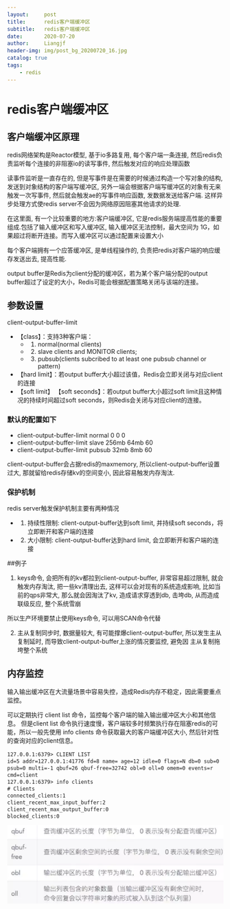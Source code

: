 ```yaml
---
layout:     post                  
title:      redis客户端缓冲区
subtitle:   redis客户端缓冲区
date:       2020-07-20
author:     Liangjf
header-img: img/post_bg_20200720_16.jpg
catalog: true                      
tags:                       
    - redis
---
```


# redis客户端缓冲区

## 客户端缓冲区原理
redis网络架构是Reactor模型, 基于io多路复用, 每个客户端一条连接, 然后redis负责监听每个连接的非阻塞io的读写事件, 然后触发对应的响应处理函数

读事件监听是一直存在的, 但是写事件是在需要的时候通过构造一个写对象的结构, 发送到对象结构的客户端写缓冲区, 另外一端会根据客户端写缓冲区的对象有无来触发一次写事件, 然后就会触发ae的写事件响应函数, 发数据发送给客户端. 这样异步处理方式使redis server不会因为网络原因阻塞其他请求的处理.

在这里面, 有一个比较重要的地方:客户端缓冲区, 它是redis服务端提高性能的重要组成.包括了输入缓冲区和写入缓冲区, 输入缓冲区无法控制，最大空间为 1G，如果超过将断开连接。而写入缓冲区可以通过配置来设置大小
  
每个客户端拥有一个应答缓冲区, 是单线程操作的, 负责把redis对客户端的响应缓存发送出去, 提高性能.

output buffer是Redis为client分配的缓冲区，若为某个客户端分配的output buffer超过了设定的大小，Redis可能会根据配置策略关闭与该端的连接。


## 参数设置
client-output-buffer-limit <class> <hard limit> <soft limit> <soft seconds>

- 【class】：支持3种客户端：
	- 1. normal(normal clients)
	- 2. slave clients and MONITOR clients; 
	- 3. pubsub(clients subcribed to at least one pubsub channel or pattern)
- 【hard limit】：若output buffer大小超过该值，Redis会立即关闭与对应client的连接
- 【soft limit】 【soft seconds】：若output buffer大小超过soft limit且这种情况的持续时间超过soft seconds，则Redis会关闭与对应client的连接。

### 默认的配置如下
- client-output-buffer-limit normal 0 0 0
- client-output-buffer-limit slave 256mb 64mb 60
- client-output-buffer-limit pubsub 32mb 8mb 60

client-output-buffer会占据redis的maxmemory, 所以client-output-buffer设置过大, 那就留给redis存储kv的空间变小, 因此容易触发内存淘汰. 

### 保护机制
redis server触发保护机制主要有两种情况

- 1) 持续性限制: client-output-buffer达到soft limit, 并持续soft seconds，将立即断开和客户端的连接
- 2) 大小限制: client-output-buffer达到hard limit, 会立即断开和客户端的连接


##例子
1. keys命令, 会把所有的kv都拉到client-output-buffer, 非常容易超过限制, 就会触发内存淘汰, 把一些kv清理出去, 这样可以会对现有的系统造成影响, 比如当前的qps非常大, 那么就会因淘汰了kv, 造成请求穿透到db, 击垮db, 从而造成联级反应, 整个系统雪崩

所以生产环境要禁止使用keys命令, 可以用SCAN命令代替

2. 主从复制同步时, 数据量较大, 有可能撑爆client-output-buffer, 所以发生主从复制延时, 而导致client-output-buffer上涨的情况要监控, 避免因 主从复制拖垮整个系统


## 内存监控
输入输出缓冲区在大流量场景中容易失控，造成Redis内存不稳定，因此需要重点监控。 

可以定期执行 client list 命令，监控每个客户端的输入输出缓冲区大小和其他信息。 但是client list 命令执行速度慢，客户端较多时频繁执行存在阻塞redis的可能，所以一般先使用 info clients 命令获取最大的客户端缓冲区大小, 然后针对性的查询对应的client信息。

	127.0.0.1:6379> CLIENT LIST
	id=5 addr=127.0.0.1:41776 fd=8 name= age=12 idle=0 flags=N db=0 sub=0 psub=0 multi=-1 qbuf=26 qbuf-free=32742 obl=0 oll=0 omem=0 events=r cmd=client
	127.0.0.1:6379> info clients
	# Clients
	connected_clients:1
	client_recent_max_input_buffer:2
	client_recent_max_output_buffer:0
	blocked_clients:0

![](https://github.com/liangjfblue/liangjfblue.github.io/blob/master/img/2020-07-20-144-1.png?raw=true)

